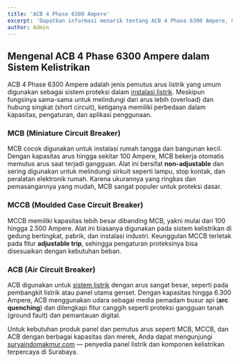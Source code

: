 ```yaml
---
title: 'ACB 4 Phase 6300 Ampere'
excerpt: 'Dapatkan informasi menarik tentang ACB 4 Phase 6300 Ampere, Cek harga, spesifikasi dan kegunaannya!'
author: Admin
---
```


## Mengenal ACB 4 Phase 6300 Ampere dalam Sistem Kelistrikan

ACB 4 Phase 6300 Ampere adalah jenis pemutus arus listrik yang umum digunakan sebagai sistem proteksi dalam [instalasi listrik](https://suryaindomakmur.com). Meskipun fungsinya sama-sama untuk melindungi dari arus lebih (overload) dan hubung singkat (short circuit), ketiganya memiliki perbedaan dalam kapasitas, pengaturan, dan aplikasi penggunaan.

### MCB (Miniature Circuit Breaker)

MCB cocok digunakan untuk instalasi rumah tangga dan bangunan kecil. Dengan kapasitas arus hingga sekitar 100 Ampere, MCB bekerja otomatis memutus arus saat terjadi gangguan. Alat ini bersifat **non-adjustable** dan sering digunakan untuk melindungi sirkuit seperti lampu, stop kontak, dan peralatan elektronik rumah. Karena ukurannya yang ringkas dan pemasangannya yang mudah, MCB sangat populer untuk proteksi dasar.

### MCCB (Moulded Case Circuit Breaker)

MCCB memiliki kapasitas lebih besar dibanding MCB, yakni mulai dari 100 hingga 2.500 Ampere. Alat ini biasanya digunakan pada sistem kelistrikan di gedung bertingkat, pabrik, dan instalasi industri. Keunggulan MCCB terletak pada fitur **adjustable trip**, sehingga pengaturan proteksinya bisa disesuaikan dengan kebutuhan beban.

### ACB (Air Circuit Breaker)

ACB digunakan untuk [sistem listrik](https://suryaindomakmur.com) dengan arus sangat besar, seperti pada pembangkit listrik atau panel utama genset. Dengan kapasitas hingga 6.300 Ampere, ACB menggunakan udara sebagai media pemadam busur api (**arc quenching**) dan dilengkapi fitur canggih seperti proteksi gangguan tanah (ground fault) dan pemantauan digital.

Untuk kebutuhan produk panel dan pemutus arus seperti MCB, MCCB, dan ACB dengan berbagai kapasitas dan merek, Anda dapat mengunjungi [suryaindomakmur.com](https://suryaindomakmur.com) — penyedia panel listrik dan komponen kelistrikan terpercaya di Surabaya.
